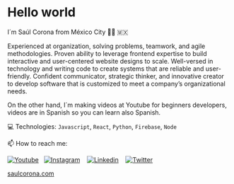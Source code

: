 # Hello world

I´m Saúl Corona from México City 👨‍💻 🇲🇽

Experienced at  organization, solving problems, teamwork, and agile methodologies.
Proven ability to leverage frontend expertise to build interactive and user-centered website designs to scale.
Well-versed in technology and writing code to create systems that are reliable and user-friendly.
Confident communicator, strategic thinker, and innovative creator to develop software that is customized to meet a company’s organizational needs.

On the other hand, I´m making videos at Youtube for beginners developers, videos are in Spanish so you can learn also Spanish. 


💻 Technologies: `Javascript`, `React`, `Python`, `Firebase`, `Node`


📫 How to reach me:



[![Youtube](https://i.imgur.com/sWNbgwX.png)](https://bit.ly/saulcoronadev)&nbsp;&nbsp; [![Instagram](https://i.imgur.com/0ZtMm1M.png)](http://bit.ly/instagram-ytscs) &nbsp;&nbsp; [![Linkedin](https://i.imgur.com/H6S1Ad2.png)](http://bit.ly/linkedinpaginaweb) &nbsp;&nbsp; [![Twitter](https://i.imgur.com/H0WtO84.png)](http://bit.ly/twitter-ytscs)

[saulcorona.com](https://saulcorona.com)


  

